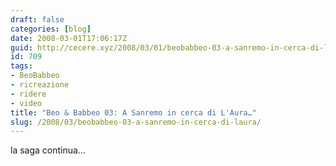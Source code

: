 ```yaml
---
draft: false
categories: [blog]
date: 2008-03-01T17:06:17Z
guid: http://cecere.xyz/2008/03/01/beobabbeo-03-a-sanremo-in-cerca-di-laura/
id: 709
tags:
- BeoBabbeo
- ricreazione
- ridere
- video
title: "Beo & Babbeo 03: A Sanremo in cerca di L'Aura…"
slug: /2008/03/beobabbeo-03-a-sanremo-in-cerca-di-laura/
---
```


la saga continua…